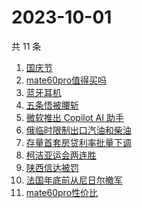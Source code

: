 # 2023-10-01

共 11 条

<!-- BEGIN -->
<!-- 最后更新时间 Sun Oct 01 2023 15:05:59 GMT+0800 (China Standard Time) -->

1. [国庆节](https://www.zhihu.com/search?q=%E5%9B%BD%E5%BA%86%E8%8A%82)
1. [mate60pro值得买吗](https://www.zhihu.com/search?q=mate60pro%E5%80%BC%E5%BE%97%E4%B9%B0%E5%90%97)
1. [蓝牙耳机](https://www.zhihu.com/search?q=%E8%93%9D%E7%89%99%E8%80%B3%E6%9C%BA)
1. [五条悟被腰斩](https://www.zhihu.com/search?q=%E4%BA%94%E6%9D%A1%E6%82%9F%E8%A2%AB%E8%85%B0%E6%96%A9)
1. [微软推出 Copilot AI 助手](https://www.zhihu.com/search?q=%E5%BE%AE%E8%BD%AF%E6%8E%A8%E5%87%BA%20Copilot%20AI%20%E5%8A%A9%E6%89%8B)
1. [俄临时限制出口汽油和柴油](https://www.zhihu.com/search?q=%E4%BF%84%E4%B8%B4%E6%97%B6%E9%99%90%E5%88%B6%E5%87%BA%E5%8F%A3%E6%B1%BD%E6%B2%B9%E5%92%8C%E6%9F%B4%E6%B2%B9)
1. [存量首套房贷利率批量下调](https://www.zhihu.com/search?q=%E5%AD%98%E9%87%8F%E9%A6%96%E5%A5%97%E6%88%BF%E8%B4%B7%E5%88%A9%E7%8E%87%E6%89%B9%E9%87%8F%E4%B8%8B%E8%B0%83)
1. [柯洁亚运会两连胜](https://www.zhihu.com/search?q=%E6%9F%AF%E6%B4%81%E4%BA%9A%E8%BF%90%E4%BC%9A%E4%B8%A4%E8%BF%9E%E8%83%9C)
1. [陕西信达被罚](https://www.zhihu.com/search?q=%E9%99%95%E8%A5%BF%E4%BF%A1%E8%BE%BE%E8%A2%AB%E7%BD%9A)
1. [法国年底前从尼日尔撤军](https://www.zhihu.com/search?q=%E6%B3%95%E5%9B%BD%E5%B9%B4%E5%BA%95%E5%89%8D%E4%BB%8E%E5%B0%BC%E6%97%A5%E5%B0%94%E6%92%A4%E5%86%9B)
1. [mate60pro性价比](https://www.zhihu.com/search?q=mate60pro%E6%80%A7%E4%BB%B7%E6%AF%94)

<!-- END -->
